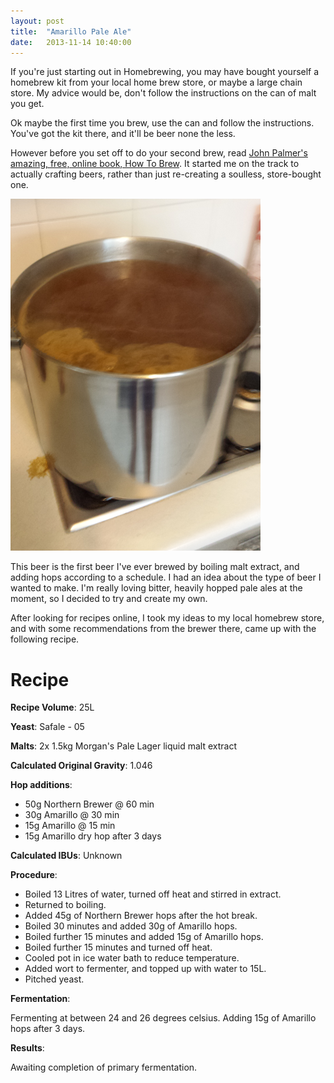 ```yaml
---
layout: post
title:  "Amarillo Pale Ale"
date:   2013-11-14 10:40:00
---
```


If you're just starting out in Homebrewing, you may have bought yourself a homebrew kit from your local home brew store, or maybe a large chain store. My advice would be, don't follow the instructions on the can of malt you get. 

Ok maybe the first time you brew, use the can and follow the instructions. You've got the kit there, and it'll be beer none the less.

However before you set off to do your second brew, read [John Palmer's amazing, free, online book, How To Brew](http://howtobrew.com). It started me on the track to actually crafting beers, rather than just re-creating a soulless, store-bought one.

![Boiling my first ever wort](/assets/amarillo-pale-ale.png)

This beer is the first beer I've ever brewed by boiling malt extract, and adding hops according to a schedule. I had an idea about the type of beer I wanted to make. I'm really loving bitter, heavily hopped pale ales at the moment, so I decided to try and create my own.

After looking for recipes online, I took my ideas to my local homebrew store, and with some recommendations from the brewer there, came up with the following recipe.

Recipe
======

**Recipe Volume**: 25L

**Yeast**: Safale - 05

**Malts**: 2x 1.5kg Morgan's Pale Lager liquid malt extract

**Calculated Original Gravity**: 1.046

**Hop additions**:

* 50g Northern Brewer @ 60 min
* 30g Amarillo @ 30 min
* 15g Amarillo @ 15 min
* 15g Amarillo dry hop after 3 days

**Calculated IBUs**: Unknown

**Procedure**:

* Boiled 13 Litres of water, turned off heat and stirred in extract.
* Returned to boiling.
* Added 45g of Northern Brewer hops after the hot break.
* Boiled 30 minutes and added 30g of Amarillo hops.
* Boiled further 15 minutes and added 15g of Amarillo hops.
* Boiled further 15 minutes and turned off heat.
* Cooled pot in ice water bath to reduce temperature.
* Added wort to fermenter, and topped up with water to 15L.
* Pitched yeast.

**Fermentation**:

Fermenting at between 24 and 26 degrees celsius. Adding 15g of Amarillo hops after 3 days.

**Results**:

Awaiting completion of primary fermentation.
